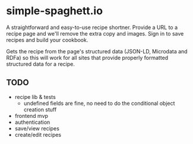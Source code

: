 # simple-spaghett.io

A straightforward and easy-to-use recipe shortner. Provide a URL to a recipe page and we'll remove the extra copy and images. Sign in to save recipes and build your cookbook.

Gets the recipe from the page's structured data (JSON-LD, Microdata and RDFa) so this will work for all sites that provide properly formatted structured data for a recipe.

## TODO

- recipe lib & tests
  - undefined fields are fine, no need to do the conditional object creation stuff
- frontend mvp
- authentication
- save/view recipes
- create/edit recipes
